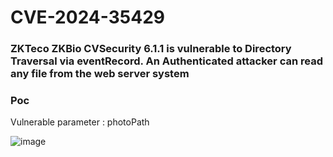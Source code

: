 # CVE-2024-35429
### ZKTeco ZKBio CVSecurity 6.1.1 is vulnerable to Directory Traversal via eventRecord. An Authenticated attacker can read any file from the web server system
### Poc 

Vulnerable parameter : photoPath 

![image](https://github.com/mrojz/ZKT-Bio-CVSecurity/assets/48892158/88d84801-e54e-4a91-929e-c5b5285cedfc)
